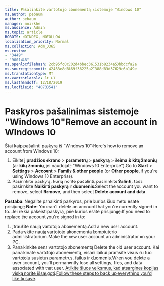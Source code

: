 ```yaml
---
title: Pašalinkite vartotojo abonementą sistemoje "Windows 10"
ms.author: pebaum
author: pebaum
manager: mnirkhe
ms.audience: Admin
ms.topic: article
ROBOTS: NOINDEX, NOFOLLOW
localization_priority: Normal
ms.collection: Adm_O365
ms.custom:
- "3449"
- "9001448"
ms.openlocfilehash: 2cb95fc0c202d4bbec361531b8234a50bbdcfa2a
ms.sourcegitcommit: 42463e8d8869f36225a27388d83d37629c6b149e
ms.translationtype: MT
ms.contentlocale: lt-LT
ms.lasthandoff: 12/18/2019
ms.locfileid: "40738541"
---
```

# <a name="remove-an-account-in-windows-10"></a><span data-ttu-id="6de2f-102">Paskyros pašalinimas sistemoje "Windows 10"</span><span class="sxs-lookup"><span data-stu-id="6de2f-102">Remove an account in Windows 10</span></span>

<span data-ttu-id="6de2f-103">Štai kaip pašalinti paskyrą iš "Windows 10":</span><span class="sxs-lookup"><span data-stu-id="6de2f-103">Here's how to remove an account from Windows 10:</span></span>

1. <span data-ttu-id="6de2f-104">Eikite į **pradžios ekrano** > **parametrų** > **paskyrą** > **šeima & kitų žmonių** (ar **kitų žmonių**, jei naudojate "Windows 10 Enterprise").</span><span class="sxs-lookup"><span data-stu-id="6de2f-104">Go to **Start** > **Settings** > **Account** > **Family & other people** (or **Other people**, if you're using Windows 10 Enterprise).</span></span>
2. <span data-ttu-id="6de2f-105">Pasirinkite paskyrą, kurią norite pašalinti, pasirinkite **Šalinti**, tada pasirinkite **Naikinti paskyrą ir duomenis**.</span><span class="sxs-lookup"><span data-stu-id="6de2f-105">Select the account you want to remove, select **Remove**, and then select **Delete account and data**.</span></span>
 
<span data-ttu-id="6de2f-106">**Pastaba:** Negalite panaikinti paskyros, prie kurios šiuo metu esate prisijungę.</span><span class="sxs-lookup"><span data-stu-id="6de2f-106">**Note:** You can't delete an account that you're currently signed in to.</span></span>  <span data-ttu-id="6de2f-107">Jei reikia pakeisti paskyrą, prie kurios esate prisijungę:</span><span class="sxs-lookup"><span data-stu-id="6de2f-107">If you need to replace the account you're signed in to:</span></span>

1. <span data-ttu-id="6de2f-108">Įtraukite naują vartotojo abonementą.</span><span class="sxs-lookup"><span data-stu-id="6de2f-108">Add a new user account.</span></span>
2. <span data-ttu-id="6de2f-109">Padarykite naują vartotojo abonementą kompiuterio administratoriumi.</span><span class="sxs-lookup"><span data-stu-id="6de2f-109">Make the new user account an administrator on your PC.</span></span>
3. <span data-ttu-id="6de2f-110">Panaikinkite seną vartotojo abonementą.</span><span class="sxs-lookup"><span data-stu-id="6de2f-110">Delete the old user account.</span></span> <span data-ttu-id="6de2f-111">Kai panaikinate vartotojo abonementą, visam laikui prarasite visus su tuo vartotoju susietus parametrus, failus ir duomenis.</span><span class="sxs-lookup"><span data-stu-id="6de2f-111">When you delete a user account, you'll permanently lose all settings, files, and data associated with that user.</span></span> <span data-ttu-id="6de2f-112">[Atlikite šiuos veiksmus, kad atsargines kopijas viską norite išsaugoti](https://support.microsoft.com/help/4027408/windows-10-backup-and-restore).</span><span class="sxs-lookup"><span data-stu-id="6de2f-112">[Follow these steps to back up everything you'd like to save](https://support.microsoft.com/help/4027408/windows-10-backup-and-restore).</span></span>
